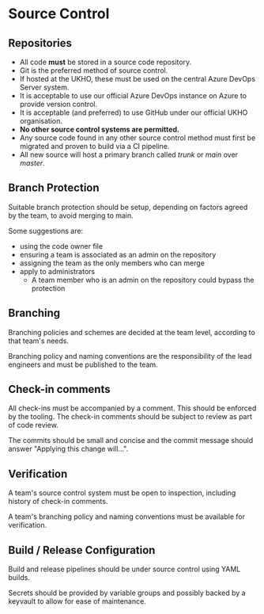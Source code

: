 # Source Control

## Repositories

- All code **must** be stored in a source code repository.
- Git is the preferred method of source control.
- If hosted at the UKHO, these must be used on the central Azure DevOps Server system.
- It is acceptable to use our official Azure DevOps instance on Azure to provide version control.
- It is acceptable (and preferred) to use GitHub under our official UKHO organisation.
- **No other source control systems are permitted.**
- Any source code found in any other source control method must first be migrated and proven to build via a CI pipeline.
- All new source will host a primary branch called _trunk_ or _main_ over _master_.

## Branch Protection

Suitable branch protection should be setup, depending on factors agreed by the team, to avoid merging to main.

Some suggestions are: 

- using the code owner file
- ensuring a team is associated as an admin on the repository
- assigning the team as the only members who can merge
- apply to administrators
  - A team member who is an admin on the repository could bypass the protection

## Branching

Branching policies and schemes are decided at the team level, according to that team's needs.

Branching policy and naming conventions are the responsibility of the lead engineers and must be published to the team.

## Check-in comments

All check-ins must be accompanied by a comment.  This should be enforced by the tooling.  The check-in comments should be subject to review as part of code review.

The commits should be small and concise and the commit message should answer "Applying this change will...".

## Verification

A team's source control system must be open to inspection, including history of check-in comments.

A team's branching policy and naming conventions must be available for verification.

## Build / Release Configuration

Build and release pipelines should be under source control using YAML builds.

Secrets should be provided by variable groups and possibly backed by a keyvault to allow for ease of maintenance. 
